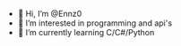 - 👋 Hi, I’m @Ennz0
- 👀 I’m interested in programming and api's
- 🌱 I’m currently learning C/C#/Python
